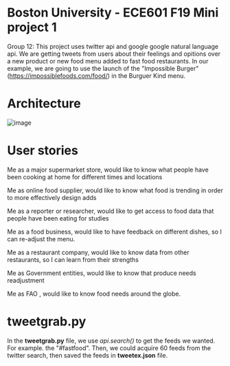 # Boston University - ECE601 F19 Mini project 1
Group 12:
This project uses twitter api and google google natural language api. We are getting tweets from users about their feelings and opitions over a new product or new food menu added to fast food restaurants. In our example, we are going to use the launch of the "Impossible Burger"(https://impossiblefoods.com/food/) in the Burguer Kind menu.

# Architecture
![image](https://github.com/yanjh95/F19_EC601_t12_mini1/blob/master/architecture.jpg)
# User stories
Me as a major supermarket store, would like to know what people have been cooking at home for different times and locations

Me as online food supplier, would like to know what food is trending in order to more effectively design adds

Me as a reporter or researcher, would like to get access to food data that people have been eating for studies

Me as a food business, would like to have feedback on different dishes, so I can re-adjust the menu.

Me as a restaurant company, would like to know data from other restaurants, so I can learn from their strengths

Me as Government entities, would like to know that produce needs readjustment

Me as FAO , would like to know food needs around the globe.
# tweetgrab.py
In the **tweetgrab.py** file, we use *api.search()* to get the feeds we wanted. For example. the "#fastfood". Then, we could acquire 60 feeds from the twitter search, then saved the feeds in **tweetex.json** file. 
